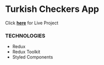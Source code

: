 # Turkish Checkers App

Click [**here**](https://BeyzaaKoroglu.github.io/React-TurkishCheckers/) for Live Project

### TECHNOLOGIES

- Redux
- Redux Toolkit
- Styled Components

